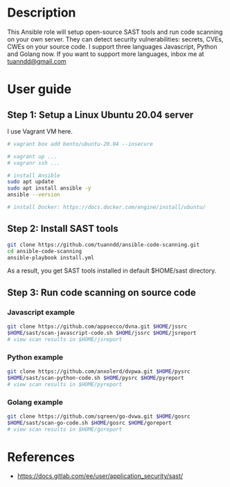 # Description

This Ansible role will setup open-source SAST tools and run code scanning on your own server. They can detect security vulnerabilities: secrets, CVEs, CWEs on your source code. I support three languages Javascript, Python and Golang now. If you want to support more languages, inbox me at tuanndd@gmail.com

# User guide

## Step 1: Setup a Linux Ubuntu 20.04 server

I use Vagrant VM here. 

```bash
# vagrant box add bento/ubuntu-20.04 --insecure

# vagrant up ...
# vagranr ssh ...

# install Ansible
sudo apt update
sudo apt install ansible -y
ansible --version

# install Docker: https://docs.docker.com/engine/install/ubuntu/ 
```

## Step 2: Install SAST tools
```bash
git clone https://github.com/tuanndd/ansible-code-scanning.git
cd ansible-code-scanning
ansible-playbook install.yml
```

As a result, you get SAST tools installed in default $HOME/sast directory.

## Step 3: Run code scanning on source code

### Javascript example
```bash
git clone https://github.com/appsecco/dvna.git $HOME/jssrc
$HOME/sast/scan-javascript-code.sh $HOME/jssrc $HOME/jsreport
# view scan results in $HOME/jsreport
```



### Python example
```bash
git clone https://github.com/anxolerd/dvpwa.git $HOME/pysrc
$HOME/sast/scan-python-code.sh $HOME/pysrc $HOME/pyreport
# view scan results in $HOME/pyreport
```

### Golang example
```bash
git clone https://github.com/sqreen/go-dvwa.git $HOME/gosrc
$HOME/sast/scan-go-code.sh $HOME/gosrc $HOME/goreport
# view scan results in $HOME/goreport
```

# References
- https://docs.gitlab.com/ee/user/application_security/sast/
